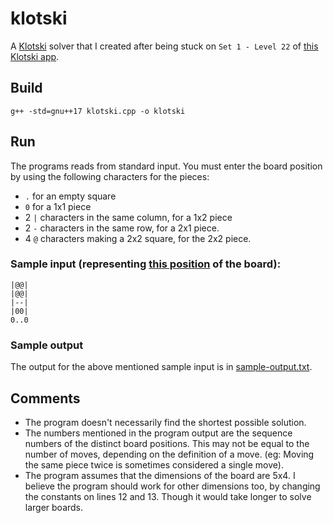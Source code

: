 # klotski
A [Klotski](https://en.wikipedia.org/wiki/Klotski) solver that I created after being stuck on `Set 1 - Level 22` of [this Klotski app](https://play.google.com/store/apps/details?id=com.alcamasoft.juegos.klotski.android&hl=en).

## Build
```
g++ -std=gnu++17 klotski.cpp -o klotski
```

## Run

The programs reads from standard input. You must enter the board position by using the following characters for the pieces:  
 - `.` for an empty square
 - `0` for a 1x1 piece
 - 2 `|` characters in the same column, for a 1x2 piece
 - 2 `-` characters in the same row, for a 2x1 piece.
 - 4 `@` characters making a 2x2 square, for the 2x2 piece.
 
 ### Sample input (representing [this position](https://en.wikipedia.org/wiki/File:Quo_Vadis-HABA.jpg) of the board):
 ```
|@@|
|@@|
|--|
|00|
0..0
 ```
 
 ### Sample output
 
 The output for the above mentioned sample input is in [sample-output.txt](https://github.com/dryairship/klotski/blob/main/sample-output.txt).
 
 ## Comments
 
  - The program doesn't necessarily find the shortest possible solution.
  - The numbers mentioned in the program output are the sequence numbers of the distinct board positions. This may not be equal to the number of moves, depending on the definition of a move. (eg: Moving the same piece twice is sometimes considered a single move).
  - The program assumes that the dimensions of the board are 5x4. I believe the program should work for other dimensions too, by changing the constants on lines 12 and 13. Though it would take longer to solve larger boards.
